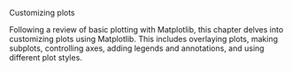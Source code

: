 Customizing plots

Following a review of basic plotting with Matplotlib, this chapter delves into customizing plots using Matplotlib. This includes overlaying plots, making subplots, controlling axes, adding legends and annotations, and using different plot styles.
